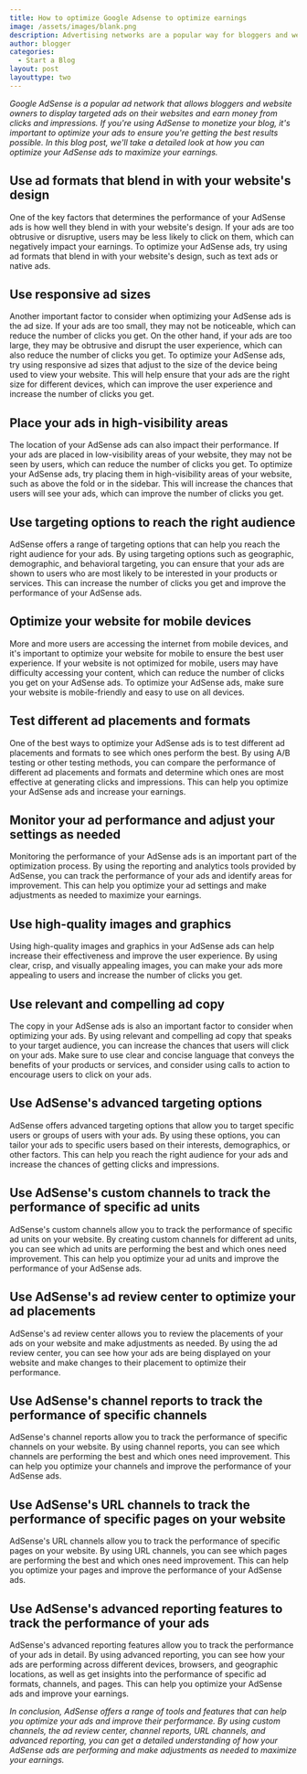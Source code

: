 ```yaml
---
title: How to optimize Google Adsense to optimize earnings
image: /assets/images/blank.png
description: Advertising networks are a popular way for bloggers and website owners to monetize their content and generate revenue from their traffic. In this blog post, we'll take a detailed look at some popular ad networks and explore their **Features**, **Pricing**, and **Eligibility** requirements to help you choose the right ad network for your blog.
author: blogger
categories:
  - Start a Blog
layout: post
layouttype: two
---
```


_Google AdSense is a popular ad network that allows bloggers and website owners to display targeted ads on their websites and earn money from clicks and impressions. If you're using AdSense to monetize your blog, it's important to optimize your ads to ensure you're getting the best results possible. In this blog post, we'll take a detailed look at how you can optimize your AdSense ads to maximize your earnings._

## Use ad formats that blend in with your website's design

One of the key factors that determines the performance of your AdSense ads is how well they blend in with your website's design. If your ads are too obtrusive or disruptive, users may be less likely to click on them, which can negatively impact your earnings. To optimize your AdSense ads, try using ad formats that blend in with your website's design, such as text ads or native ads.

## Use responsive ad sizes

Another important factor to consider when optimizing your AdSense ads is the ad size. If your ads are too small, they may not be noticeable, which can reduce the number of clicks you get. On the other hand, if your ads are too large, they may be obtrusive and disrupt the user experience, which can also reduce the number of clicks you get. To optimize your AdSense ads, try using responsive ad sizes that adjust to the size of the device being used to view your website. This will help ensure that your ads are the right size for different devices, which can improve the user experience and increase the number of clicks you get.

## Place your ads in high-visibility areas

The location of your AdSense ads can also impact their performance. If your ads are placed in low-visibility areas of your website, they may not be seen by users, which can reduce the number of clicks you get. To optimize your AdSense ads, try placing them in high-visibility areas of your website, such as above the fold or in the sidebar. This will increase the chances that users will see your ads, which can improve the number of clicks you get.

## Use targeting options to reach the right audience

AdSense offers a range of targeting options that can help you reach the right audience for your ads. By using targeting options such as geographic, demographic, and behavioral targeting, you can ensure that your ads are shown to users who are most likely to be interested in your products or services. This can increase the number of clicks you get and improve the performance of your AdSense ads.

## Optimize your website for mobile devices

More and more users are accessing the internet from mobile devices, and it's important to optimize your website for mobile to ensure the best user experience. If your website is not optimized for mobile, users may have difficulty accessing your content, which can reduce the number of clicks you get on your AdSense ads. To optimize your AdSense ads, make sure your website is mobile-friendly and easy to use on all devices.

## Test different ad placements and formats

One of the best ways to optimize your AdSense ads is to test different ad placements and formats to see which ones perform the best. By using A/B testing or other testing methods, you can compare the performance of different ad placements and formats and determine which ones are most effective at generating clicks and impressions. This can help you optimize your AdSense ads and increase your earnings.

## Monitor your ad performance and adjust your settings as needed

Monitoring the performance of your AdSense ads is an important part of the optimization process. By using the reporting and analytics tools provided by AdSense, you can track the performance of your ads and identify areas for improvement. This can help you optimize your ad settings and make adjustments as needed to maximize your earnings.

## Use high-quality images and graphics

Using high-quality images and graphics in your AdSense ads can help increase their effectiveness and improve the user experience. By using clear, crisp, and visually appealing images, you can make your ads more appealing to users and increase the number of clicks you get.

## Use relevant and compelling ad copy

The copy in your AdSense ads is also an important factor to consider when optimizing your ads. By using relevant and compelling ad copy that speaks to your target audience, you can increase the chances that users will click on your ads. Make sure to use clear and concise language that conveys the benefits of your products or services, and consider using calls to action to encourage users to click on your ads.

## Use AdSense's advanced targeting options

AdSense offers advanced targeting options that allow you to target specific users or groups of users with your ads. By using these options, you can tailor your ads to specific users based on their interests, demographics, or other factors. This can help you reach the right audience for your ads and increase the chances of getting clicks and impressions.

## Use AdSense's custom channels to track the performance of specific ad units

AdSense's custom channels allow you to track the performance of specific ad units on your website. By creating custom channels for different ad units, you can see which ad units are performing the best and which ones need improvement. This can help you optimize your ad units and improve the performance of your AdSense ads.

## Use AdSense's ad review center to optimize your ad placements

AdSense's ad review center allows you to review the placements of your ads on your website and make adjustments as needed. By using the ad review center, you can see how your ads are being displayed on your website and make changes to their placement to optimize their performance.

## Use AdSense's channel reports to track the performance of specific channels

AdSense's channel reports allow you to track the performance of specific channels on your website. By using channel reports, you can see which channels are performing the best and which ones need improvement. This can help you optimize your channels and improve the performance of your AdSense ads.

## Use AdSense's URL channels to track the performance of specific pages on your website

AdSense's URL channels allow you to track the performance of specific pages on your website. By using URL channels, you can see which pages are performing the best and which ones need improvement. This can help you optimize your pages and improve the performance of your AdSense ads.

## Use AdSense's advanced reporting features to track the performance of your ads

AdSense's advanced reporting features allow you to track the performance of your ads in detail. By using advanced reporting, you can see how your ads are performing across different devices, browsers, and geographic locations, as well as get insights into the performance of specific ad formats, channels, and pages. This can help you optimize your AdSense ads and improve your earnings.

_In conclusion, AdSense offers a range of tools and features that can help you optimize your ads and improve their performance. By using custom channels, the ad review center, channel reports, URL channels, and advanced reporting, you can get a detailed understanding of how your AdSense ads are performing and make adjustments as needed to maximize your earnings._

